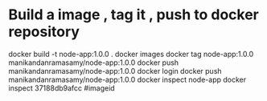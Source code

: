 # Build a image , tag it , push to docker repository 
docker build -t node-app:1.0.0 .
docker images
docker tag node-app:1.0.0 manikandanramasamy/node-app:1.0.0
docker push manikandanramasamy/node-app:1.0.0
docker login 
docker push manikandanramasamy/node-app:1.0.0
docker inspect node-app
docker inspect 37188db9afcc  #imageid 
